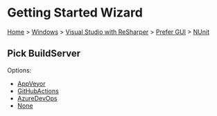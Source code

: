 <!--
GENERATED FILE - DO NOT EDIT
This file was generated by [MarkdownSnippets](https://github.com/SimonCropp/MarkdownSnippets).
Source File: /docs/mdsource/wiz/Windows_VisualStudioWithReSharper_Gui_NUnit.source.md
To change this file edit the source file and then run MarkdownSnippets.
-->

# Getting Started Wizard

[Home](/docs/wiz/readme.md) > [Windows](Windows.md) > [Visual Studio with ReSharper](Windows_VisualStudioWithReSharper.md) > [Prefer GUI](Windows_VisualStudioWithReSharper_Gui.md) > [NUnit](Windows_VisualStudioWithReSharper_Gui_NUnit.md)

## Pick BuildServer

Options:
 * [AppVeyor](Windows_VisualStudioWithReSharper_Gui_NUnit_AppVeyor.md)
 * [GitHubActions](Windows_VisualStudioWithReSharper_Gui_NUnit_GitHubActions.md)
 * [AzureDevOps](Windows_VisualStudioWithReSharper_Gui_NUnit_AzureDevOps.md)
 * [None](Windows_VisualStudioWithReSharper_Gui_NUnit_None.md)
